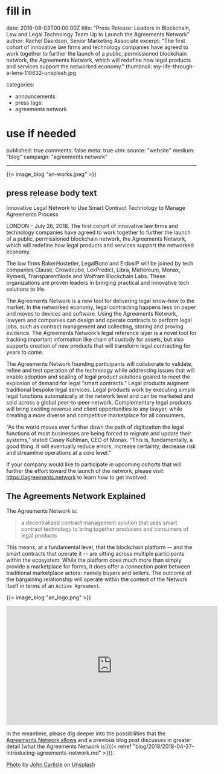 
# fill in
date:      2018-08-03T00:00:00Z
title:     "Press Release: Leaders in Blockchain, Law and Legal Technology Team Up to Launch the Agreements Network"
author: Rachel Davidson, Senior Marketing Associate
excerpt:   "The first cohort of innovative law firms and technology companies have agreed to work together to further the launch of a public, permissioned blockchain network, the Agreements Network, which will redefine how legal products and services support the networked economy."
thumbnail: my-life-through-a-lens-110632-unsplash.jpg

categories:
  - announcements
  - press
tags:
  - agreements network

# use if needed
published: true
comments:  false
meta:      true
utm:
  source: "website"
  medium: "blog"
  campaign: "agreements network"

---

{{< image_blog "an-works.jpeg" >}}

## press release body text

Innovative Legal Network to Use Smart Contract Technology to Manage Agreements Process

LONDON – July 26, 2018.​ ​The first cohort of innovative law firms and technology companies have agreed to work together to further the launch of a public, permissioned blockchain network, the Agreements Network, which will redefine how legal products and services support the networked economy.  

The law firms BakerHostetler, LegalBono and ErdosIP will be joined by tech companies Clause, Crowdcube, LexPredict, Libra, Mattereum, Monax, Rymedi, TransparentNode and Wolfram Blockchain Labs. These organizations are proven leaders in bringing practical and innovative tech solutions to life.

The Agreements Network is a new tool for delivering legal know-how to the market. In the networked economy, legal contracting happens less on paper and moves to devices and software. Using the Agreements Network, lawyers and companies can design and operate contracts to perform legal jobs, such as contract management and collecting, storing and proving evidence. The Agreements Network’s legal reference layer is a novel tool for tracking important information like chain of custody for assets, but also supports creation of new products that will transform legal contracting for years to come.

The Agreements Network founding participants will collaborate to validate, refine and test operation of the technology while addressing issues that will enable adoption and scaling of legal product solutions geared to meet the explosion of demand for legal “smart contracts.” Legal products augment traditional bespoke legal services. Legal products work by executing simple legal functions automatically at the network level and can be marketed and sold across a global peer-to-peer network. Complementary legal products will bring exciting revenue and client opportunities to any lawyer, while creating a more diverse and competitive marketplace for all consumers.

“As the world moves ever further down the path of digitization the legal functions of most businesses are being forced to migrate and update their systems,” stated Casey Kuhlman, CEO of Monax.​ “This is, fundamentally, a good thing. It will eventually reduce errors, increase certainty, decrease risk and streamline operations at a core level.”

If your company would like to participate in upcoming cohorts that will further the effort toward the launch of the network, please visit: https://agreements.network to learn how to get involved.


## The Agreements Network Explained

The Agreements Network is:

> a decentralized contract management solution that uses smart contract
> technology to bring together producers and consumers of legal products

This means, at a fundamental level, that the blockchain platform -- and the
smart contracts that operate it -- are sitting across multiple participants
within the ecosystem. While the platform does much more than simply provide a
marketplace for forms, it does offer a connection point between traditional
marketplace actors: namely buyers and sellers. The outcome of the bargaining
relationship will operate within the context of the Network itself in terms of
an `Active Agreement`.

{{< image_blog "an_logo.png" >}}

<center><iframe width="560" height="315" src="https://www.youtube-nocookie.com/embed/ypcTTjv_zbw?rel=0&amp;controls=0&amp;showinfo=0" frameborder="0" allow="autoplay; encrypted-media" allowfullscreen></iframe></center>


In the meantime, please dig deeper into the possibilities that the [Agreements Network allows](https://agreements.network) and a previous blog post discusses in greater detail [what the Agreements Network is]({{< relref "blog/2018/2018-04-27-introducing-agreements-network.md" >}}).

[Photo](https://unsplash.com/photos/l090uFWoPaI) by [John Carlisle](https://unsplash.com/photos/l090uFWoPaI?utm_source=unsplash&utm_medium=referral&utm_content=creditCopyText) on [Unsplash](https://unsplash.com?utm_source=unsplash&utm_medium=referral&utm_content=creditCopyText)
